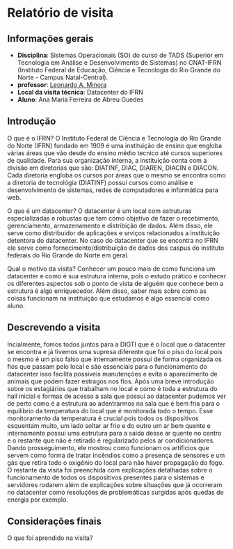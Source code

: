 # Relatório de visita

## Informações gerais
- **Disciplina**: Sistemas Operacionais (SO) do curso de TADS (Superior em Tecnologia em Análise e Desenvolvimento de Sistemas) no CNAT-IFRN (Instituto Federal de Educação, Ciência e Tecnologia do Rio Grande do Norte - Campus Natal-Central).
- **professor**: [Leonardo A. Minora](https://github.com/leonardo-minora)
- **Local da visita técnica**: Datacenter do IFRN
- **Aluno**: Ana Maria Ferreira de Abreu Guedes 

## Introdução
O que é o IFRN?
O Instituto Federal de Ciência e Tecnologia do Rio Grande do Norte (IFRN) fundado em 1909 é uma instituição de ensino que engloba várias áreas que vão desde do ensino médio tecnico até cursos superiores de qualidade. Para sua organização interna, a instituição conta com a divisão em diretorias que são: DIATINF, DIAC, DIAREN, DIACIN e DIACON. Cada diretoria engloba os cursos por áreas que o mesmo se encontra como a diretoria de tecnológia (DIATINF) possui cursos como análise e desenvolvimento de sistemas, redes de computadores e informática para web. 

O que é um datacenter?
O datacenter é um local com estruturas especializadas e robustas que tem como objetivo de fazer o recebimento, gerenciamento, armazenamento e distribição de dados. Além disso, ele serve como distribuidor de aplicações e srviços relacionados a instituição detentora do datacenter.
No caso do datacenter que se encontra no IFRN ele serve como fornecimento/distribuição de dados dos caspus do instituto federais do Rio Grande do Norte em geral.

Qual o motivo da visita?
Conhecer um pouco mais de como funciona um datacenter e como é sua estrutura interna, pois o estudo prático e conhecer os diferentes aspectos sob o ponto de vista de alguém que conhece bem a estrutura é algo enriquecedor. Além disso, saber mais sobre como as coisas funcionam na instituição que estudamos é algo essencial como aluno.

## Descrevendo a visita
Incialmente, fomos todos juntos para a DIGTI que é o local que o datacenter se encontra e já tivemos uma supresa diferente que foi o piso do local pois o mesmo é um piso falso que internamente possui de forma organizada os fios que passam pelo local e são essenciais para o funcionamento do datacenter isso facilita possiveis manutenções e evita o aparecimento de animais que podem fazer estragos nos fios. Após uma breve introdução sobre os estagiários que trabalham no local e como é toda a estrutura do hall inicial e formas de acesso a sala que possui ao datacenter pudemos ver de perto como é a estrutura ao adentrarmos na sala que é bem fria para o equilibrio da temperatura do local que é monitorada todo o tempo. Esse monitoramento da temperatura é crucial pois todos os dispositivos esquentam muito, um lado soltar ar frio e do outro um ar bem quente e internamente possui uma estrutura para a saida desse ar quente no centro e o restante que não é retirado é regularizado pelos ar condicionadores. Dando prosseguimento, ele mostrou como funcionam os artificios que servem como forma de tratar incêndios como a presença de sensores e um gás que retira todo o oxigênio do local para não haver propagação do fogo. O restante da visita foi preenchida com explicações detalhadas sobre o funcionamento de todos os dispositivos presentes para o sistemas e servidores rodarem além de explicações sobre situações que já ocorreram no datacenter como resoluções de problemáticas surgidas após quedas de energia por exemplo.


## Considerações finais
O que foi aprendido na visita?
